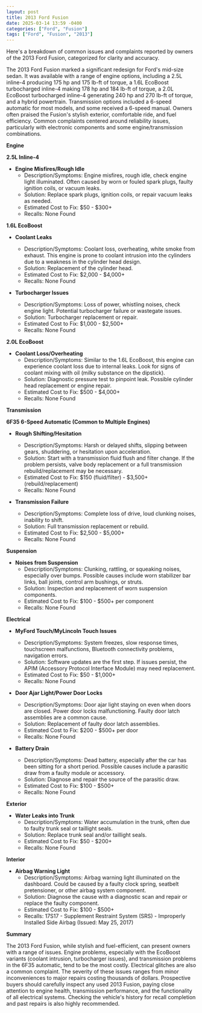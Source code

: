 ```yaml
---
layout: post
title: 2013 Ford Fusion
date: 2025-03-14 13:59 -0400
categories: ["Ford", "Fusion"]
tags: ["Ford", "Fusion", "2013"]
---
```

Here's a breakdown of common issues and complaints reported by owners of the 2013 Ford Fusion, categorized for clarity and accuracy.

The 2013 Ford Fusion marked a significant redesign for Ford's mid-size sedan. It was available with a range of engine options, including a 2.5L inline-4 producing 175 hp and 175 lb-ft of torque, a 1.6L EcoBoost turbocharged inline-4 making 178 hp and 184 lb-ft of torque, a 2.0L EcoBoost turbocharged inline-4 generating 240 hp and 270 lb-ft of torque, and a hybrid powertrain. Transmission options included a 6-speed automatic for most models, and some received a 6-speed manual. Owners often praised the Fusion's stylish exterior, comfortable ride, and fuel efficiency. Common complaints centered around reliability issues, particularly with electronic components and some engine/transmission combinations.

**Engine**

**2.5L Inline-4**

*   **Engine Misfires/Rough Idle**
    *   Description/Symptoms: Engine misfires, rough idle, check engine light illuminated. Often caused by worn or fouled spark plugs, faulty ignition coils, or vacuum leaks.
    *   Solution: Replace spark plugs, ignition coils, or repair vacuum leaks as needed.
    *   Estimated Cost to Fix: $50 - $300+
    *   Recalls: None Found

**1.6L EcoBoost**

*   **Coolant Leaks**
    *   Description/Symptoms: Coolant loss, overheating, white smoke from exhaust. This engine is prone to coolant intrusion into the cylinders due to a weakness in the cylinder head design.
    *   Solution: Replacement of the cylinder head.
    *   Estimated Cost to Fix: $2,000 - $4,000+
    *   Recalls: None Found

*   **Turbocharger Issues**
    *   Description/Symptoms: Loss of power, whistling noises, check engine light. Potential turbocharger failure or wastegate issues.
    *   Solution: Turbocharger replacement or repair.
    *   Estimated Cost to Fix: $1,000 - $2,500+
    *   Recalls: None Found

**2.0L EcoBoost**

*   **Coolant Loss/Overheating**
    *   Description/Symptoms: Similar to the 1.6L EcoBoost, this engine can experience coolant loss due to internal leaks. Look for signs of coolant mixing with oil (milky substance on the dipstick).
    *   Solution: Diagnostic pressure test to pinpoint leak. Possible cylinder head replacement or engine repair.
    *   Estimated Cost to Fix: $500 - $4,000+
    *   Recalls: None Found

**Transmission**

**6F35 6-Speed Automatic (Common to Multiple Engines)**

*   **Rough Shifting/Hesitation**
    *   Description/Symptoms: Harsh or delayed shifts, slipping between gears, shuddering, or hesitation upon acceleration.
    *   Solution: Start with a transmission fluid flush and filter change. If the problem persists, valve body replacement or a full transmission rebuild/replacement may be necessary.
    *   Estimated Cost to Fix: $150 (fluid/filter) - $3,500+ (rebuild/replacement)
    *   Recalls: None Found

*   **Transmission Failure**
    *   Description/Symptoms: Complete loss of drive, loud clunking noises, inability to shift.
    *   Solution: Full transmission replacement or rebuild.
    *   Estimated Cost to Fix: $2,500 - $5,000+
    *   Recalls: None Found

**Suspension**

*   **Noises from Suspension**
    *   Description/Symptoms: Clunking, rattling, or squeaking noises, especially over bumps. Possible causes include worn stabilizer bar links, ball joints, control arm bushings, or struts.
    *   Solution: Inspection and replacement of worn suspension components.
    *   Estimated Cost to Fix: $100 - $500+ per component
    *   Recalls: None Found

**Electrical**

*   **MyFord Touch/MyLincoln Touch Issues**
    *   Description/Symptoms: System freezes, slow response times, touchscreen malfunctions, Bluetooth connectivity problems, navigation errors.
    *   Solution: Software updates are the first step. If issues persist, the APIM (Accessory Protocol Interface Module) may need replacement.
    *   Estimated Cost to Fix: $50 - $1,000+
    *   Recalls: None Found

*   **Door Ajar Light/Power Door Locks**
    *   Description/Symptoms: Door ajar light staying on even when doors are closed. Power door locks malfunctioning. Faulty door latch assemblies are a common cause.
    *   Solution: Replacement of faulty door latch assemblies.
    *   Estimated Cost to Fix: $200 - $500+ per door
    *   Recalls: None Found

*   **Battery Drain**
    *   Description/Symptoms: Dead battery, especially after the car has been sitting for a short period. Possible causes include a parasitic draw from a faulty module or accessory.
    *   Solution: Diagnose and repair the source of the parasitic draw.
    *   Estimated Cost to Fix: $100 - $500+
    *   Recalls: None Found

**Exterior**

*   **Water Leaks into Trunk**
    *   Description/Symptoms: Water accumulation in the trunk, often due to faulty trunk seal or taillight seals.
    *   Solution: Replace trunk seal and/or taillight seals.
    *   Estimated Cost to Fix: $50 - $200+
    *   Recalls: None Found

**Interior**

*   **Airbag Warning Light**
    *   Description/Symptoms: Airbag warning light illuminated on the dashboard. Could be caused by a faulty clock spring, seatbelt pretensioner, or other airbag system component.
    *   Solution: Diagnose the cause with a diagnostic scan and repair or replace the faulty component.
    *   Estimated Cost to Fix: $100 - $500+
    *   Recalls: 17S17 - Supplement Restraint System (SRS) - Improperly Installed Side Airbag (Issued: May 25, 2017)

**Summary**

The 2013 Ford Fusion, while stylish and fuel-efficient, can present owners with a range of issues. Engine problems, especially with the EcoBoost variants (coolant intrusion, turbocharger issues), and transmission problems in the 6F35 automatic, tend to be the most costly. Electrical glitches are also a common complaint. The severity of these issues ranges from minor inconveniences to major repairs costing thousands of dollars. Prospective buyers should carefully inspect any used 2013 Fusion, paying close attention to engine health, transmission performance, and the functionality of all electrical systems. Checking the vehicle's history for recall completion and past repairs is also highly recommended.


